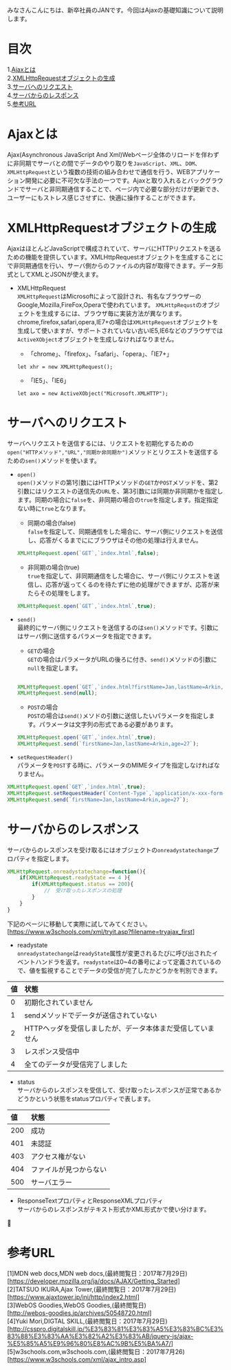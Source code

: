 みなさんこんにちは、新卒社員のJANです。今回はAjaxの基礎知識について説明します。


# 目次

1.[Ajaxとは](#Ajax)<br>
2.[XMLHttpRequestオブジェクトの生成](#XHR)<br>
3.[サーバへのリクエスト](#Request)<br>
4.[サーバからのレスポンス](#Response)<br>
5.[参考URL](#reference)<br>

<a id="Ajax"></a>
# Ajaxとは
 Ajax(Asynchronous JavaScript And Xml)Webページ全体のリロードを伴わずに非同期でサーバとの間でデータのやり取りを`JavaScript`、`XML`、`DOM`、`XMLHttpRequest`という複数の技術の組み合わせで通信を行う、WEBアプリケーション開発に必要に不可欠な手法の一つです。Ajaxと取り入れるとバックグラウンドでサーバと非同期通信することで、ページ内で必要な部分だけが更新でき、ユーザーにもストレス感じさせずに、快適に操作することができます。

<a id="XHR"></a>
 # XMLHttpRequestオブジェクトの生成
AjaxはほとんどJavaScriptで構成されていて、サーバにHTTPリクエストを送るための機能を提供しています。XMLHttpRequestオブジェクトを生成することにで非同期通信を行い、サーバ側からのファイルの内容が取得できます。データ形式としてXMLとJSONが使えます。


* XMLHttpRequest<br>
`XMLHttpRequest`はMicrosoftによって設計され、有名なブラウザーのGoogle,Mozilla,FireFox,Operaで使われています。
`XMLHttpRequst`のオブジェクトを生成するには、ブラウザ毎に実装方法が異なります。
chrome,firefox,safari,opera,IE7+の場合は`XMLHttpRequest`オブジェクトを生成して使いますが、サポートされていない古いIE5,IE6などのブラウザでは`ActiveXObject`オブジェクトを生成しなければなりません。

    * 「chrome」、「firefox」、「safari」、「opera」、「IE7+」

    ```
    let xhr = new XMLHttpRequest();
    ```
    
    * 「IE5」、「IE6」

    ```
    let axo = new ActiveXObject("Microsoft.XMLHTTP");
    ```
<a id="Request"></a>
# サーバへのリクエスト
サーバへリクエストを送信するには、リクエストを初期化するための`open("HTTPメソッド","URL","同期か非同期か")`メソッドとリクエストを送信するための`sen()`メソッドを使います。

* `open()`<br>
`open()`メソッドの第1引数にはHTTPメソッドの`GET`か`POST`メソッドを、第2引数にはリクエストの送信先の`URL`を、第3引数には同期か非同期かを指定します。同期の場合に`false`を、非同期の場合の`true`を指定します。指定指定ない時に`true`となります。

    * 同期の場合(false)<br>
`false`を指定して、同期通信をした場合に、サーバ側にリクエストを送信し、応答がくるまでににブラウザはその他の処理は行えません。

    ```JavaScript:ajaxopen.js
    XMLHttpRequest.open(`GET`,`index.html`,false);
    ``` 

    * 非同期の場合(true)<br>
`true`を指定して、非同期通信をした場合に、サーバ側にリクエストを送信し、応答が返ってくるのを待たずに他の処理ができますが、応答が来たらその処理をします。

    ```JavaScript:ajaxopen.js
    XMLHttpRequest.open(`GET`,`index.html`,true);
    ```


* `send()`<br>
最終的にサーバ側にリクエストを送信するのは`sen()`メソッドです。引数にはサーバ側に送信するパラメータを指定できます。
    * `GET`の場合<br>
    `GET`の場合はパラメータがURLの後ろに付き、`send()`メソッドの引数に`null`を指定します。

    ```JavaScript:ajaxsend.js

    XMLHttpRequest.open(`GET`,`index.html?firstName=Jan,lastName=Arkin,age=27`,true);
    XMLHttpRequest.send(null);

    ```

    * `POST`の場合<br>
    `POST`の場合は`send()`メソドの引数に送信したいパラメータを指定します。パラメータは文字列の形式である必要があります。

    ```JavaScript:ajaxsend.js
    XMLHttpRequest.open(`GET`,`index.html`,true);
    XMLHttpRequest.send(`firstName=Jan,lastName=Arkin,age=27`);
    ```

* `setRequestHeader()`<br>
パラメータを`POST`する時に、パラメータのMIMEタイプを指定しなければなりません。

```JavaScript:ajaxsetrequestheader.js
XMLHttpRequest.open(`GET`,`index.html`,true);
XMLHttpRequest.setRequestHeader(`Content-Type`,`application/x-xxx-form-urlencoded`);
XMLHttpRequest.send(`firstName=Jan,lastName=Arkin,age=27`);
```
<a id="Response"></a>
# サーバからのレスポンス
サーバからのレスポンスを受け取るにはオブジェクトの`onreadystatechange`プロパティを指定します。

```JavaScript:ajaxonreadystatechange.js
XMLHttpRequest.onreadystatechange=function(){
    if(XMLHttpRequest.readyState == 4 ){
        if(XMLHttpRequest.status == 200){
            //　受け取ったレスポンスの処理
        }
    }
}
```
下記のページに移動して実際に試してみてください。<br>[https://www.w3schools.com/xml/tryit.asp?filename=tryajax_first]

* readystate<br>
`onreadystatechange`は`readyState`属性が変更されるたびに呼び出されたイベントハンドラを返す。`readystate`は0~4の番号によって定義されているので、値を監視することでデータの受信が完了したかどうかを判別できます。

|値|状態|
|:---|:---|
|0|初期化されていません|
|1|sendメソッドでデータが送信されていない|
|2|HTTPヘッダを受信しましたが、データ本体まだ受信していません|
|3|レスポンス受信中|
|4|全てのデータが受信完了しました|

* status<br>
サーバからのレスポンスを受信して、受け取ったレスポンスが正常であるかどうかという状態をstatusプロパティで表します。

|値|状態|
|:---|:---|
|200|成功|
|401|未認証|
|403|アクセス権がない|
|404|ファイルが見つからない|
|500|サーバエラー|

* ResponseTextプロパティとResponseXMLプロパティ<br>
サーバからのレスポンスがテキスト形式かXML形式かで使い分けます。


<a id="reference"></a>
# 参考URL
[1]MDN web docs,MDN web docs,(最終閲覧日：2017年7月29日)<br>[https://developer.mozilla.org/ja/docs/AJAX/Getting_Started]<br>
[2]TATSUO IKURA,Ajax Tower,(最終閲覧日：2017年7月29日)<br>[https://www.ajaxtower.jp/ini/http/index2.html]<br>
[3]WebOS Goodies,WebOS Goodies,(最終閲覧日)<br>[http://webos-goodies.jp/archives/50548720.html]<br>
[4]Yuki Mori,DIGTAL SKILL,(最終閲覧日：2017年7月29日)<br>[http://csspro.digitalskill.jp/%E3%83%81%E3%83%A5%E3%83%BC%E3%83%88%E3%83%AA%E3%82%A2%E3%83%AB/jquery-js/ajax-%E5%85%A5%E9%96%80%E8%AC%9B%E5%BA%A7/]<br>
[5]w3schools.com,w3schools.com,(最終閲覧日：2017年7月26)<br>
[https://www.w3schools.com/xml/ajax_intro.asp]<br>
